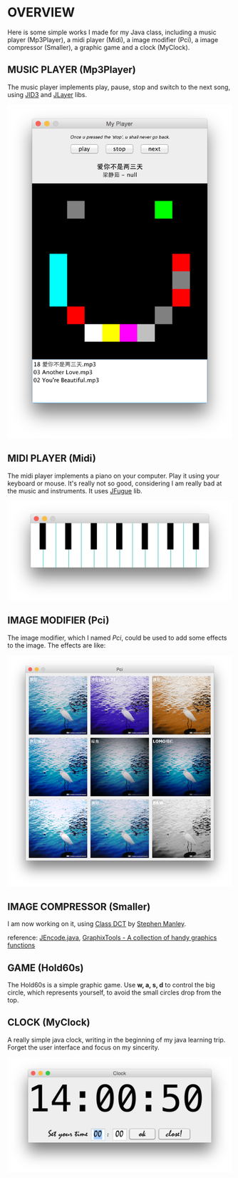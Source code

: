 # OVERVIEW

Here is some simple works I made for my Java class, including a music player (Mp3Player), a midi player (Midi), a image modifier (Pci), a image compressor (Smaller), a graphic game and a clock (MyClock).

## MUSIC PLAYER (Mp3Player)

The music player implements play, pause, stop and switch to the next song, using [JID3](https://blinkenlights.org/jid3/) and [JLayer](http://www.javazoom.net/javalayer/javalayer.html) libs.

![Screenshot](https://github.com/iplus26/JavaStuffs/blob/master/Mp3Player/Screenshot.png)

## MIDI PLAYER (Midi)

The midi player implements a piano on your computer. Play it using your keyboard or mouse. It's really not so good, considering I am really bad at the music and instruments. It uses [JFugue](http://www.jfugue.org) lib.

![Screenshot](https://github.com/iplus26/JavaStuffs/blob/master/Midi/screenshot.png)

## IMAGE MODIFIER (Pci)

The image modifier, which I named *Pci*, could be used to add some effects to the image. The effects are like:

![Screenshot](https://github.com/iplus26/JavaStuffs/blob/master/Pci/screenshot.png)

## IMAGE COMPRESSOR (Smaller)

I am now working on it, using [Class DCT](http://www.nyx.net/~smanley/dct/DCT.html) by [Stephen Manley](http://www.nyx.net/~smanley/). 

reference: [JEncode.java](http://www.nyx.net/~smanley/dct/JEncode.java),
[GraphixTools - A collection of handy graphics functions](http://www.nyx.net/~smanley/dct/GrafixTools.java)

## GAME (Hold60s)

The Hold60s is a simple graphic game. Use **w, a, s, d** to control the big circle, which represents yourself, to avoid the small circles drop from the top.

## CLOCK (MyClock)

A really simple java clock, writing in the beginning of my java learning trip. Forget the user interface and focus on my sincerity.

![Screenshot](https://github.com/iplus26/JavaStuffs/blob/master/MyClock/Screenshot.png)